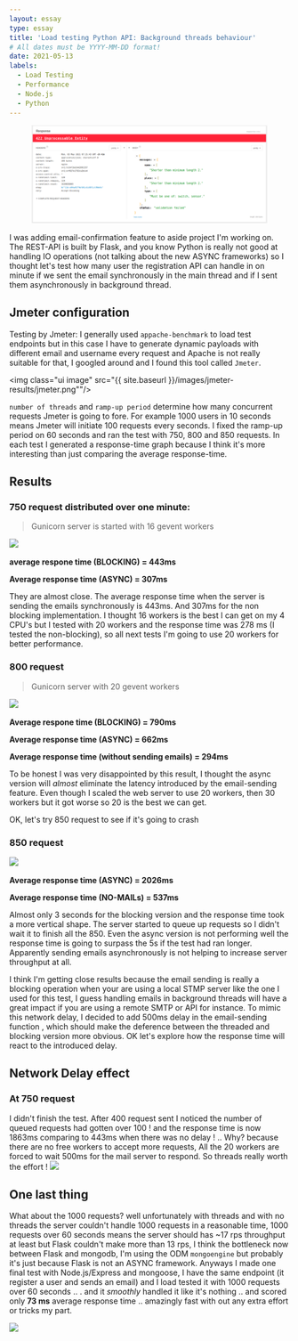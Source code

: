 ```yaml
---
layout: essay
type: essay
title: 'Load testing Python API: Background threads behaviour'
# All dates must be YYYY-MM-DD format!
date: 2021-05-13
labels:
  - Load Testing
  - Performance
  - Node.js
  - Python
---
```


<figure class="ui image centered">
	<img src="../images/422.png">
</figure>

I was adding email-confirmation feature to aside project I'm working on. The REST-API is built by Flask, and you know Python is really not good at handling IO operations (not talking about the new ASYNC frameworks) so I thought let's test how many user the registration API can handle in on minute if we sent the email synchronously in the main thread and if I sent them asynchronously in background thread.

## Jmeter configuration

Testing by Jmeter:
I generally used `appache-benchmark` to load test endpoints but in this case I have to generate dynamic payloads with different email and username every request and Apache is not really suitable for that, I googled around and I found this tool called `Jmeter`.

<img class="ui image" src="{{ site.baseurl }}/images/jmeter-results/jmeter.png""/>

`number of threads` and `ramp-up period` determine how many concurrent requests Jmeter is going to fore. For example 1000 users in 10 seconds means Jmeter will initiate 100 requests every seconds.
I fixed the ramp-up period on 60 seconds and ran the test with 750, 800 and 850 requests. In each test I generated a response-time graph because I think it's more interesting than just comparing the average response-time.

## Results

### 750 request distributed over one minute:

> Gunicorn server is started with 16 gevent workers

<img class="ui image" src="{{ site.baseurl }}/images/jmeter-results/750R-20W-MERGE.png"/>

**average respone time (BLOCKING) = 443ms**

**Average response time (ASYNC) = 307ms**

They are almost close. The average response time when the server is sending the emails synchronously is 443ms. And 307ms for the non blocking implementation.
I thought 16 workers is the best I can get on my 4 CPU's but I tested with 20 workers and the response time was 278 ms (I tested the non-blocking), so all next tests I'm going to use 20 workers for better performance.

### 800 request

> Gunicorn server with 20 gevent workers

   <img class="ui image" src="{{ site.baseurl }}/images/jmeter-results/800R-20W-MERGE.png"/>

**Average respone time (BLOCKING) = 790ms**

**Average response time (ASYNC) = 662ms**

**Average response time (without sending emails) = 294ms**

To be honest I was very disappointed by this result, I thought the async version will _almost_ eliminate the latency introduced by the email-sending feature.
Even though I scaled the web server to use 20 workers, then 30 workers but it got worse so 20 is the best we can get.

OK, let's try 850 request to see if it's going to crash

### 850 request

  <img class="ui image" src="{{ site.baseurl }}/images/jmeter-results/850R-20W-MERGE.png"/>

**Average response time (ASYNC) = 2026ms**

**Average response time (NO-MAILs) = 537ms**

Almost only 3 seconds for the blocking version and the response time took a more vertical shape. The server started to queue up requests so I didn't wait it to finish all the 850. Even the async version is not performing well the response time is going to surpass the 5s if the test had ran longer. Apparently sending emails asynchronously is not helping to increase server throughput at all.

I think I'm getting close results because the email sending is really a blocking operation when your are using a local STMP server like the one I used for this test, I guess handling emails in background threads will have a great impact if you are using a remote SMTP or API for instance. To mimic this network delay, I decided to add 500ms delay in the email-sending function , which should make the deference between the threaded and blocking version more obvious.
OK let's explore how the response time will react to the introduced delay.

## Network Delay effect

### At 750 request

I didn't finish the test. After 400 request sent I noticed the number of queued requests had gotten over 100 ! and the response time is now 1863ms comparing to 443ms when there was no delay ! .. Why? because there are no free workers to accept more requests, All the 20 workers are forced to wait 500ms for the mail server to respond. So threads really worth the effort !
<img class="ui image" src="{{ site.baseurl }}/images/jmeter-results/DELAY-750R.png"/>

## One last thing

What about the 1000 requests? well unfortunately with threads and with no threads the server couldn't handle 1000 requests in a reasonable time, 1000 requests over 60 seconds means the server should has ~17 rps throughput at least but Flask couldn't make more than 13 rps, I think the bottleneck now between Flask and mongodb, I'm using the ODM `mongoengine` but probably it's just because Flask is not an ASYNC framework. Anyways I made one final test with Node.js/Express and mongoose, I have the same endpoint (it register a user and sends an email) and I load tested it with 1000 requests over 60 seconds .. . and it _smoothly_ handled it like it's nothing .. and scored only **73 ms** average response time .. amazingly fast with out any extra effort or tricks my part.

  <img class="ui image" src="{{ site.baseurl }}/images/jmeter-results/NODE-PYTHON.png"/>
